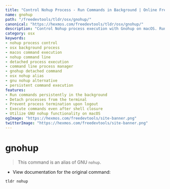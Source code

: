 ```yaml
---
title: "Control Nohup Process - Run Commands in Background | Online Free DevTools by Hexmos"
name: gnohup
path: "/freedevtools/tldr/osx/gnohup/"
canonical: "https://hexmos.com/freedevtools/tldr/osx/gnohup/"
description: "Control Nohup process execution with Gnohup on macOS. Run commands in the background, even after terminal closure. Free online tool, no registration required."
category: osx
keywords:
- nohup process control
- osx background process
- macos command execution
- nohup command line
- detached process execution
- command line process manager
- gnohup detached command
- osx nohup alias
- gnu nohup alternative
- persistent command execution
features:
- Run commands persistently in the background
- Detach processes from the terminal
- Prevent process termination upon logout
- Execute commands even after shell closure
- Utilize GNU nohup functionality on macOS
ogImage: "https://hexmos.com/freedevtools/site-banner.png"
twitterImage: "https://hexmos.com/freedevtools/site-banner.png"
---
```


# gnohup

> This command is an alias of GNU `nohup`.

- View documentation for the original command:

`tldr nohup`
